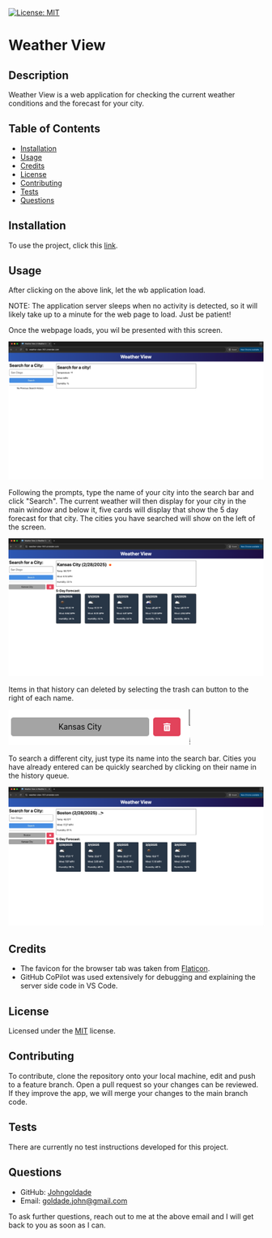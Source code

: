  
[![License: MIT](https://img.shields.io/badge/License-MIT-yellow.svg)](https://opensource.org/licenses/MIT)

# Weather View

## Description

Weather View is a web application for checking the current weather conditions and the forecast for your city. 

## Table of Contents

- [Installation](#installation)
- [Usage](#usage)
- [Credits](#credits)
- [License](#license)
- [Contributing](#contributing)
- [Tests](#tests)
- [Questions](#questions)

## Installation

To use the project, click this [link](https://weather-view-767i.onrender.com/).

## Usage

After clicking on the above link, let the wb application load.

NOTE: The application server sleeps when no activity is detected, so it will likely take up to a minute for the web page to load. Just be patient!

Once the webpage loads, you wil be presented with this screen.

![Image of home screen with prompts to search for a city](./Readme_Assets/Loaded_Page.png)

Following the prompts, type the name of your city into the search bar and click "Search". The current weather will then display for your city in the main window and below it, five cards will display that show the 5 day forecast for that city. The cities you have searched will show on the left of the screen. 

![Results of a searched image](./Readme_Assets/Weather_Search.png)

Items in that history can deleted by selecting the trash can button to the right of each name.

![Delete button](./Readme_Assets/Delete_Button.png)

To search a different city, just type its name into the search bar. Cities you have already entered can be quickly searched by clicking on their name in the history queue.

![Delete button](./Readme_Assets/New_Search.png)

## Credits

- The favicon for the browser tab was taken from [Flaticon](https://www.flaticon.com/free-icons/rain).
- GitHub CoPilot was used extensively for debugging and explaining the server side code in VS Code.

## License

Licensed under the [MIT](https://github.com/github/choosealicense.com/blob/gh-pages/_licenses/mit.txt) license.

## Contributing

To contribute, clone the repository onto your local machine, edit and push to a feature branch. Open a pull request so your changes can be reviewed. If they improve the app, we will merge your changes to the main branch code.

## Tests

There are currently no test instructions developed for this project.

## Questions

- GitHub: [Johngoldade](https://github.com/Johngoldade)
- Email: [goldade.john@gmail.com](mailto:goldade.john@gmail.com)

To ask further questions, reach out to me at the above email and I will get back to you as soon as I can.

